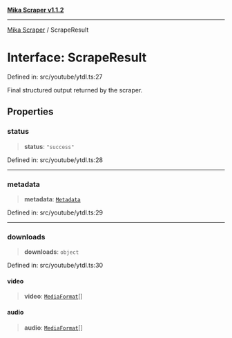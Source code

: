 [**Mika Scraper v1.1.2**](../README.md)

***

[Mika Scraper](../README.md) / ScrapeResult

# Interface: ScrapeResult

Defined in: src/youtube/ytdl.ts:27

Final structured output returned by the scraper.

## Properties

### status

> **status**: `"success"`

Defined in: src/youtube/ytdl.ts:28

***

### metadata

> **metadata**: [`Metadata`](Metadata.md)

Defined in: src/youtube/ytdl.ts:29

***

### downloads

> **downloads**: `object`

Defined in: src/youtube/ytdl.ts:30

#### video

> **video**: [`MediaFormat`](MediaFormat.md)[]

#### audio

> **audio**: [`MediaFormat`](MediaFormat.md)[]
